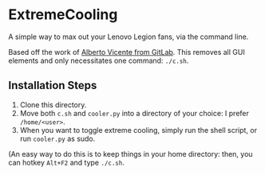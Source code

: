 # ExtremeCooling
A simple way to max out your Lenovo Legion fans, via the command line.

Based off the work of [Alberto Vicente from GitLab](https://gitlab.com/OdinTdh/extremecooling4linux). This removes all GUI elements and only necessitates one command: `./c.sh`.

## Installation Steps
1. Clone this directory.
2. Move both `c.sh` and `cooler.py` into a directory of your choice: I prefer `/home/<user>`.
3. When you want to toggle extreme cooling, simply run the shell script, or run `cooler.py` as sudo.

(An easy way to do this is to keep things in your home directory: then, you can hotkey `Alt+F2` and type `./c.sh`.
